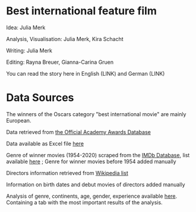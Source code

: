 # Best international feature film
Idea: Julia Merk

Analysis, Visualisation: Julia Merk, Kira Schacht

Writing: Julia Merk

Editing: Rayna Breuer, Gianna-Carina Gruen

You can read the story here in English (LINK) and German (LINK)

# Data Sources
The winners of the Oscars category "best international movie" are mainly European.

Data retrieved from [the Official Academy Awards Database](https://awardsdatabase.oscars.org)

Data available as Excel file [here](https://deutschewelle-my.sharepoint.com/:x:/g/personal/julia_merk_dw_com/EduTx1BL94NOijHGo60N9BsBw7CRDOCWJ2j7zCcpzea-cA?e=SjJxpp)

Genre of winner movies (1954-2020) scraped from the [IMDb Database](https://www.imdb.com/list/ls057160363/), list available [here](https://deutschewelle-my.sharepoint.com/:x:/g/personal/julia_merk_dw_com/EctBFwJkFVpEoi12zs8LSp4BBEzL3DhaLyPSRLucwd1oog?e=WCZLGf) ; Genre for winner movies before 1954 added manually

Directors information retrieved from [Wikipedia list](https://en.wikipedia.org/wiki/List_of_Academy_Award_winners_and_nominees_for_Best_International_Feature_Film) 

Information on birth dates and debut movies of directors added manually 

Analysis of genre, continents, age, gender, experience available [here](https://deutschewelle-my.sharepoint.com/:x:/g/personal/julia_merk_dw_com/EaoG_WY2p1xCtjvMI0UHJzkBN7pPTWarP9HHsx1-t7Pjmw?e=Haq8xX). Containing a tab with the most important results of the analysis. 
